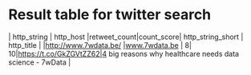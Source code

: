 # Result table for twitter search
|                                                                                             http_string                                                                                                       |         http_host         |retweet_count|count_score|   http_string_short   |                         http_title                         |
|http://www.7wdata.be/                                                   |www.7wdata.be              |            8|         10|https://t.co/GkZGVtZZ62|4 big reasons why healthcare needs data science - 7wData    |
